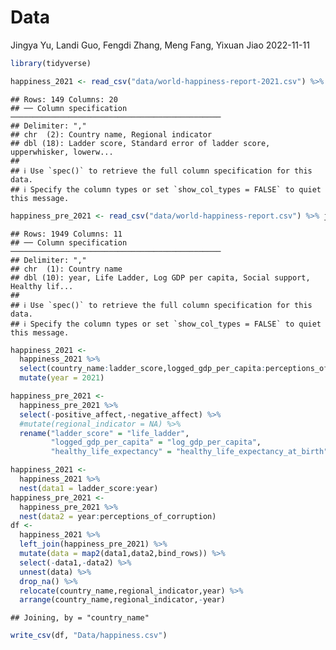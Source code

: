 Data
================
Jingya Yu, Landi Guo, Fengdi Zhang, Meng Fang, Yixuan Jiao
2022-11-11

``` r
library(tidyverse)
```

``` r
happiness_2021 <- read_csv("data/world-happiness-report-2021.csv") %>% janitor::clean_names()
```

    ## Rows: 149 Columns: 20
    ## ── Column specification ───────────────────────────────────────────────
    ## Delimiter: ","
    ## chr  (2): Country name, Regional indicator
    ## dbl (18): Ladder score, Standard error of ladder score, upperwhisker, lowerw...
    ## 
    ## ℹ Use `spec()` to retrieve the full column specification for this data.
    ## ℹ Specify the column types or set `show_col_types = FALSE` to quiet this message.

``` r
happiness_pre_2021 <- read_csv("data/world-happiness-report.csv") %>% janitor::clean_names()
```

    ## Rows: 1949 Columns: 11
    ## ── Column specification ───────────────────────────────────────────────
    ## Delimiter: ","
    ## chr  (1): Country name
    ## dbl (10): year, Life Ladder, Log GDP per capita, Social support, Healthy lif...
    ## 
    ## ℹ Use `spec()` to retrieve the full column specification for this data.
    ## ℹ Specify the column types or set `show_col_types = FALSE` to quiet this message.

``` r
happiness_2021 <-
  happiness_2021 %>%
  select(country_name:ladder_score,logged_gdp_per_capita:perceptions_of_corruption) %>%
  mutate(year = 2021) 

happiness_pre_2021 <-
  happiness_pre_2021 %>%
  select(-positive_affect,-negative_affect) %>%
  #mutate(regional_indicator = NA) %>%
  rename("ladder_score" = "life_ladder", 
         "logged_gdp_per_capita" = "log_gdp_per_capita",
         "healthy_life_expectancy" = "healthy_life_expectancy_at_birth")

happiness_2021 <- 
  happiness_2021 %>%
  nest(data1 = ladder_score:year)
happiness_pre_2021 <- 
  happiness_pre_2021 %>%
  nest(data2 = year:perceptions_of_corruption)
df <- 
  happiness_2021 %>%
  left_join(happiness_pre_2021) %>%
  mutate(data = map2(data1,data2,bind_rows)) %>%
  select(-data1,-data2) %>%
  unnest(data) %>%
  drop_na() %>%
  relocate(country_name,regional_indicator,year) %>%
  arrange(country_name,regional_indicator,-year)
```

    ## Joining, by = "country_name"

``` r
write_csv(df, "Data/happiness.csv")
```
